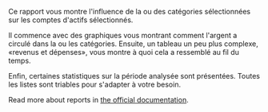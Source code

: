 Ce rapport vous montre l'influence de la ou des catégories sélectionnées sur les comptes d'actifs sélectionnés.

Il commence avec des graphiques vous montrant comment l'argent a circulé dans la ou les catégories. Ensuite, un tableau un peu plus complexe, «revenus et dépenses», vous montre à quoi cela a ressemblé au fil du temps.

Enfin, certaines statistiques sur la période analysée sont présentées. Toutes les listes sont triables pour s'adapter à votre besoin.

Read more about reports in [the official documentation](https://docs.firefly-iii.org/advanced-concepts/reports).